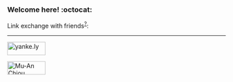 ### Welcome here! :octocat:

Link exchange with friends<sup>[?](https://github.com/ssdr/ssdr/blob/master/LINK_EXCHANGE.md)</sup>:

---

<a href="https://damian.life"><img src="http://damian.life/images/mutong.png" width="88" height="31" alt="yanke.ly"></a>

<a href="https://github.com/muan"><img src="http://muan.co/images/banner.png" width="88" height="31" alt="Mu-An Chiou"></a>
